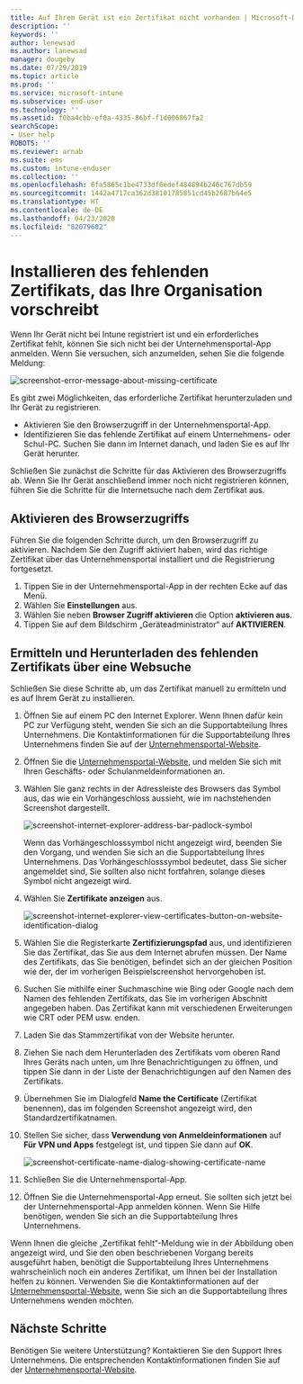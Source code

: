 ```yaml
---
title: Auf Ihrem Gerät ist ein Zertifikat nicht vorhanden | Microsoft-Dokumentation
description: ''
keywords: ''
author: lenewsad
ms.author: lanewsad
manager: dougeby
ms.date: 07/29/2019
ms.topic: article
ms.prod: ''
ms.service: microsoft-intune
ms.subservice: end-user
ms.technology: ''
ms.assetid: f0ba4cbb-ef0a-4335-86bf-f1d006867fa2
searchScope:
- User help
ROBOTS: ''
ms.reviewer: arnab
ms.suite: ems
ms.custom: intune-enduser
ms.collection: ''
ms.openlocfilehash: 6fa5865c1be4733df6edef484894b246c767db59
ms.sourcegitcommit: 1442a4717ca362d38101785851cd45b2687b64e5
ms.translationtype: HT
ms.contentlocale: de-DE
ms.lasthandoff: 04/23/2020
ms.locfileid: "82079602"
---
```

# <a name="install-missing-certificate-required-by-your-organization"></a>Installieren des fehlenden Zertifikats, das Ihre Organisation vorschreibt  

Wenn Ihr Gerät nicht bei Intune registriert ist und ein erforderliches Zertifikat fehlt, können Sie sich nicht bei der Unternehmensportal-App anmelden. Wenn Sie versuchen, sich anzumelden, sehen Sie die folgende Meldung:

![screenshot-error-message-about-missing-certificate](./media/andr-cert_install-1-cert_missing.png)

Es gibt zwei Möglichkeiten, das erforderliche Zertifikat herunterzuladen und Ihr Gerät zu registrieren. 

- Aktivieren Sie den Browserzugriff in der Unternehmensportal-App.
- Identifizieren Sie das fehlende Zertifikat auf einem Unternehmens- oder Schul-PC. Suchen Sie dann im Internet danach, und laden Sie es auf Ihr Gerät herunter. 

Schließen Sie zunächst die Schritte für das Aktivieren des Browserzugriffs ab. Wenn Sie Ihr Gerät anschließend immer noch nicht registrieren können, führen Sie die Schritte für die Internetsuche nach dem Zertifikat aus. 

## <a name="enable-browser-access"></a>Aktivieren des Browserzugriffs
Führen Sie die folgenden Schritte durch, um den Browserzugriff zu aktivieren. Nachdem Sie den Zugriff aktiviert haben, wird das richtige Zertifikat über das Unternehmensportal installiert und die Registrierung fortgesetzt.    

1. Tippen Sie in der Unternehmensportal-App in der rechten Ecke auf das Menü.  
2. Wählen Sie **Einstellungen** aus.  
3. Wählen Sie neben **Browser Zugriff aktivieren** die Option **aktivieren aus**.  
4. Tippen Sie auf dem Bildschirm „Geräteadministrator“ auf **AKTIVIEREN**. 

## <a name="identify-and-download-the-missing-certificate-through-web-search"></a>Ermitteln und Herunterladen des fehlenden Zertifikats über eine Websuche
Schließen Sie diese Schritte ab, um das Zertifikat manuell zu ermitteln und es auf Ihrem Gerät zu installieren.  

1. Öffnen Sie auf einem PC den Internet Explorer. Wenn Ihnen dafür kein PC zur Verfügung steht, wenden Sie sich an die Supportabteilung Ihres Unternehmens. Die Kontaktinformationen für die Supportabteilung Ihres Unternehmens finden Sie auf der [Unternehmensportal-Website](https://go.microsoft.com/fwlink/?linkid=2010980).

2. Öffnen Sie die [Unternehmensportal-Website](https://go.microsoft.com/fwlink/?linkid=2010980), und melden Sie sich mit Ihren Geschäfts- oder Schulanmeldeinformationen an.

3. Wählen Sie ganz rechts in der Adressleiste des Browsers das Symbol aus, das wie ein Vorhängeschloss aussieht, wie im nachstehenden Screenshot dargestellt.

    ![screenshot-internet-explorer-address-bar-padlock-symbol](./media/andr-missing-cert-ie-padlock-symbol.png)

    Wenn das Vorhängeschlosssymbol nicht angezeigt wird, beenden Sie den Vorgang, und wenden Sie sich an die Supportabteilung Ihres Unternehmens. Das Vorhängeschlosssymbol bedeutet, dass Sie sicher angemeldet sind, Sie sollten also nicht fortfahren, solange dieses Symbol nicht angezeigt wird.

4. Wählen Sie **Zertifikate anzeigen** aus.

    ![screenshot-internet-explorer-view-certificates-button-on-website-identification-dialog](./media/andr-missg-cert-ie-view-cert-button.png)

5. Wählen Sie die Registerkarte **Zertifizierungspfad** aus, und identifizieren Sie das Zertifikat, das Sie aus dem Internet abrufen müssen. Der Name des Zertifikats, das Sie benötigen, befindet sich an der gleichen Position wie der, der im vorherigen Beispielscreenshot hervorgehoben ist.

6. Suchen Sie mithilfe einer Suchmaschine wie Bing oder Google nach dem Namen des fehlenden Zertifikats, das Sie im vorherigen Abschnitt angegeben haben. Das Zertifikat kann mit verschiedenen Erweiterungen wie CRT oder PEM usw. enden.

7. Laden Sie das Stammzertifikat von der Website herunter.

8. Ziehen Sie nach dem Herunterladen des Zertifikats vom oberen Rand Ihres Geräts nach unten, um Ihre Benachrichtigungen zu öffnen, und tippen Sie dann in der Liste der Benachrichtigungen auf den Namen des Zertifikats.

4. Übernehmen Sie im Dialogfeld **Name the Certificate** (Zertifikat benennen), das im folgenden Screenshot angezeigt wird, den Standardzertifikatnamen.

5. Stellen Sie sicher, dass **Verwendung von Anmeldeinformationen** auf **Für VPN und Apps** festgelegt ist, und tippen Sie dann auf **OK**.

    ![screenshot-certificate-name-dialog-showing-certificate-name](./media/andr-missing-cert-cert-name.png)

6. Schließen Sie die Unternehmensportal-App.

7. Öffnen Sie die Unternehmensportal-App erneut. Sie sollten sich jetzt bei der Unternehmensportal-App anmelden können. Wenn Sie Hilfe benötigen, wenden Sie sich an die Supportabteilung Ihres Unternehmens.

Wenn Ihnen die gleiche „Zertifikat fehlt“-Meldung wie in der Abbildung oben angezeigt wird, und Sie den oben beschriebenen Vorgang bereits ausgeführt haben, benötigt die Supportabteilung Ihres Unternehmens wahrscheinlich noch ein anderes Zertifikat, um Ihnen bei der Installation helfen zu können. Verwenden Sie die Kontaktinformationen auf der [Unternehmensportal-Website](https://go.microsoft.com/fwlink/?linkid=2010980), wenn Sie sich an die Supportabteilung Ihres Unternehmens wenden möchten.

## <a name="next-steps"></a>Nächste Schritte  

Benötigen Sie weitere Unterstützung? Kontaktieren Sie den Support Ihres Unternehmens. Die entsprechenden Kontaktinformationen finden Sie auf der [Unternehmensportal-Website](https://go.microsoft.com/fwlink/?linkid=2010980).  
